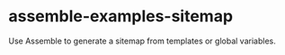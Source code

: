 assemble-examples-sitemap
=========================

Use Assemble to generate a sitemap from templates or global variables.
